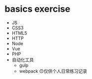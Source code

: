 # basics exercise

* JS
* CSS3
* HTML5
* HTTP
* Node
* Vue
* PHP
* 自动化工具
    * gulp
    * webpack
🙃仅供个人日常练习记录
